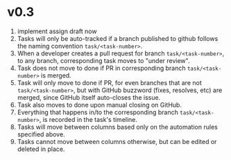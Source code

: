 # v0.3

1. implement assign draft now
2. Tasks will only be auto-tracked if a branch published to github follows the naming convention `task/<task-number>`.
3. When a developer creates a pull request for branch `task/<task-number>`, to any branch, corresponding task moves to "under review".
4. Task does not move to done if PR in corresponding branch `task/<task-number>` is merged.
5. Task will only move to done if PR, for even branches that are not `task/<task-number>`, but with GitHub buzzword (fixes, resolves, etc) are merged, since GitHub itself auto-closes the issue.
6. Task also moves to done upon manual closing on GitHub.
7. Everything that happens in/to the corresponding branch `task/<task-number>`, is recorded in the task's timeline.
8. Tasks will move between columns based only on the automation rules specified above.
9. Tasks cannot move between columns otherwise, but can be edited or deleted in place.
